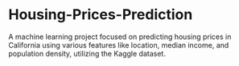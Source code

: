 # Housing-Prices-Prediction
A machine learning project focused on predicting housing prices in California using various features like location, median income, and population density, utilizing the Kaggle dataset.

